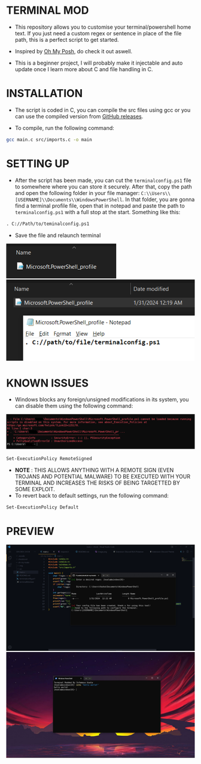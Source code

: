 # TERMINAL MOD

- This repository allows you to customise your terminal/powershell home text. If you just need a custom regex or sentence in place of the file path, this is a perfect script to get started.

- Inspired by [Oh My Posh](https://ohmyposh.dev/), do check it out aswell.

- This is a beginner project, I will probably make it injectable and auto update once I learn more about C and file handling in C.

# INSTALLATION

- The script is coded in C, you can compile the src files using gcc or you can use the compiled version from [GitHub releases](https://github.com/kshvsec).

- To compile, run the following command: 
```bash
gcc main.c src/imports.c -o main
```

# SETTING UP
- After the script has been made, you can cut the `terminalconfig.ps1` file to somewhere where you can store it 
securely. After that, copy the path and open the following folder in your file manager: `C:\\Users\\[USERNAME]\\Documents\\WindowsPowerShell`. In that folder, you are gonna find a terminal profile file, open that in notepad and paste the path to `terminalconfig.ps1` with a full stop at the start. Something like this:

```txt
. C://Path/to/teminalconfig.ps1
```

- Save the file and relaunch terminal

![Alt text](img/image2.png)
![Alt text](img/image-1.png)

# KNOWN ISSUES

- Windows blocks any foreign/unsigned modifications in its system, you can disable them using the following command: 

![Alt text](img/image.png)

```bash
Set-ExecutionPolicy RemoteSigned
```

- **NOTE** : THIS ALLOWS ANYTHING WITH A REMOTE SIGN (EVEN TROJANS AND POTENTIAL MALWARE) TO BE EXECUTED WITH YOUR TERMINAL AND INCREASES THE RISKS OF BEING TARGETTED BY SOME EXPLOIT.
- To revert back to default settings, run the following command:

```bash
Set-ExecutionPolicy Default
```

# PREVIEW
![Alt text](img/ok.png)
![Alt text](img/show.png)